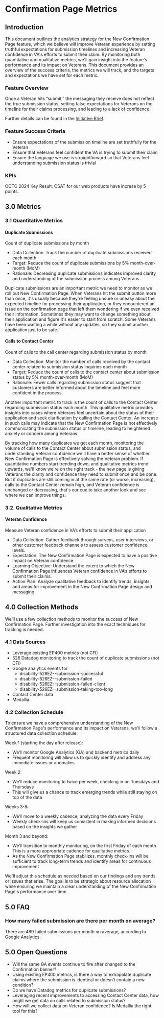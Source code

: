 # Confirmation Page Metrics

## Introduction
This document outlines the analytics strategy for the New Confirmation Page feature, which we believe will improve Veteran experience by setting truthful expectations for submission timelines and increasing Veteran confidence in VA's efforts to submit their claim. By monitoring both quantitative and qualitative metrics, we'll gain insight into the feature's performance and its impact on Veterans. This document provides an overview of the success criteria, the metrics we will track, and the targets and expectations we have set for each metric.

### Feature Overview
Once a Veteran hits “submit,” the messaging they receive does not reflect the true submission status, setting false expectations for Veterans on the timeline for their claims processing, and leading to a lack of confidence.

Further details can be found in the [Initiative Brief](https://github.com/department-of-veterans-affairs/va.gov-team/blob/master/products/disability/526ez/product/feature-briefs/Submission%20Experience.md).

### Feature Success Criteria
* Ensure expectations of the submission timeline are set truthfully for the Veteran
* Ensure that Veterans feel confident the VA is trying to submit their claim
* Ensure the language we use is straightforward so that Veterans feel understanding submission status is trivial

### KPIs
OCTO 2024 Key Result: CSAT for our web products have increse by 5 points.

## 3.0 Metrics
### 3.1 Quantitative Metrics
#### **Duplicate Submissions** 
Count of duplicate submissions by month
* Data Collection: Track the number of duplicate submissions received each month
* Target: Reduce the count of duplicate submissions by 5% month-over-month (MoM)
* Rationale: Decreasing duplicate submissions indicates improved clarity and understanding of the submission process among Veterans 

Duplicate submissions are an important metric we need to monitor as we roll out New Confirmation Page. When Veterans hit the submit button more than once, it's usually because they're feeling unsure or uneasy about the expected timeline for processing their application, or they encountered an issue on the confirmation page that left them wondering if we even received their information. Sometimes they may want to change something about their application and figure it's easier to start from scratch. Some Veterans have been waiting a while without any updates, so they submit another application just to be safe.

#### Calls to Contact Center
Count of calls to the call center regarding submission status by month
* Data Collection: Monitor the number of calls received by the contact center related to submission status inquiries each month
* Target: Reduce the count of calls to the contact center about submission status by 5% month-over-month (MoM) 
* Rationale: Fewer calls regarding submission status suggest that customers are better informed about the timeline and feel more confident in the process.

Another important metric to track is the count of calls to the Contact Center regarding submission status each month. This qualitative metric provides insights into cases where Veterans feel uncertain about the status of their application and seek clarification by calling the Contact Center. An increase in such calls may indicate that the New Confirmation Page is not effectively communicating the submission status or timeline, leading to heightened anxiety or concern among Veterans.

By tracking how many duplicates we get each month, monitoring the volume of calls to the Contact Center about submission status, and understanding Veteran confidence we'll have a better sense of whether New Confirmation Page is effectively solving the Veteran problem. If quantitative numbers start trending down, and qualitative metrics trend upwards, we'll know we're on the right track - the new page is giving Veterans the clarity and confidence they need to submit once and be done. But if duplicates are still coming in at the same rate (or worse, increasing), calls to the Contact Center remain high, and Veteran confidence is unchanged or decreasing, that's our cue to take another look and see where we can improve things.

### 3.2. Qualitative Metrics
#### Veteran Confidence 
Measure Veteran confidence in VA’s efforts to submit their application
* Data Collection: Gather feedback through surveys, user interviews, or other customer feedback channels to assess customer confidence levels.
* Expectation: The New Confirmation Page is expected to have a positive impact on Veteran confidence
* Learning Objective: Understand the extent to which the New Confirmation Page influences Veteran confidence in VA’s efforts to submit their claims.
* Action Plan: Analyze qualitative feedback to identify trends, insights, and areas for improvement in the New Confirmation Page design and messaging.

## 4.0 Collection Methods

We’ll use a few collection methods to monitor the success of New Confirmation Page. Further investigation into the exact techniques for tracking is needed.

### 4.1 Data Sources

* Leverage existing EP400 metrics (not CFI)
* 526 Datadog monitoring to track the count of duplicate submissions (not CFI)
* Google analytics events for
  * disability-526EZ--submission-successful
  * disability-526EZ--submission-failed
  * disability-526EZ--submission-failed-client
  * disability-526EZ--submission-taking-too-long
* Contact Center data
* Medallia

### 4.2 Collection Schedule
To ensure we have a comprehensive understanding of the New Confirmation Page's performance and its impact on Veterans, we'll follow a structured data collection schedule.

Week 1 (starting the day after release):
- We'll monitor Google Analytics (GA) and backend metrics daily
- Frequent monitoring will allow us to quickly identify and address any immediate issues or anomalies

Week 2:
- We'll reduce monitoring to twice per week, checking in on Tuesdays and Thursdays
- This will give us a chance to track emerging trends while still staying on top of the data

Weeks 3-8:
- We'll move to a weekly cadence, analyzing the data every Friday
- Weekly check-ins will keep us consistent in making informed decisions based on the insights we gather

Month 3 and beyond:
- We'll transition to monthly monitoring, on the first Friday of each month. This is a more appropriate cadence for qualitative metrics.
- As the New Confirmation Page stabilizes, monthly check-ins will be sufficient to track long-term trends and identify areas for continuous improvement

We'll adjust this schedule as needed based on our findings and any trends or issues that arise. The goal is to be strategic about resource allocation while ensuring we maintain a clear understanding of the New Confirmation Page's performance over time.

## 5.0 FAQ
### How many failed submission are there per month on average?
There are 489 failed submissions per month on average, according to Google Analytics. 

## 5.0 Open Questions
* Will the same GA events continue to fire after changed to the Confirmation banner?
* Using existing EP400 metrics, is there a way to extrapolate duplicate claims where the submission is identical or doesn’t contain a new condition?
* Do we have Datadog metrics for duplicate submissions?
* Leveraging recent improvements to accessing Contact Center data, how might we get data on calls related to submission status?
* How will we collect data on Veteran confidence? Is Medallia the right tool for this?
